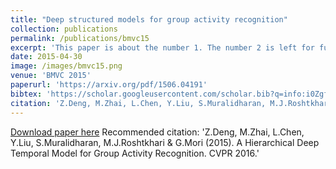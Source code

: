 ```yaml
---
title: "Deep structured models for group activity recognition"
collection: publications
permalink: /publications/bmvc15
excerpt: 'This paper is about the number 1. The number 2 is left for future work.'
date: 2015-04-30
image: /images/bmvc15.png
venue: 'BMVC 2015'
paperurl: 'https://arxiv.org/pdf/1506.04191'
bibtex: 'https://scholar.googleusercontent.com/scholar.bib?q=info:i0ZgfExXpTYJ:scholar.google.com/&output=citation&scisig=AAGBfm0AAAAAXN3l1t6Pt2YtTpKSE_TWn8aGuJcTQWl_&scisf=4&ct=citation&cd=-1&hl=en:q'
citation: 'Z.Deng, M.Zhai, L.Chen, Y.Liu, S.Muralidharan, M.J.Roshtkhari & G.Mori. Deep structured models for group activity recognition. BMVC 2015.'
---
```



[Download paper here](https://arxiv.org/pdf/1506.04191)
Recommended citation: 'Z.Deng, M.Zhai, L.Chen, Y.Liu, S.Muralidharan, M.J.Roshtkhari & G.Mori (2015). A Hierarchical Deep Temporal Model for Group Activity Recognition. CVPR 2016.'
